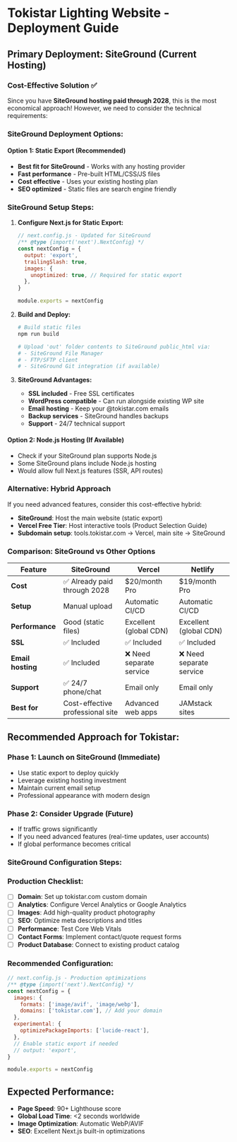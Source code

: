 # Tokistar Lighting Website - Deployment Guide

## Primary Deployment: SiteGround (Current Hosting)

### Cost-Effective Solution ✅
Since you have **SiteGround hosting paid through 2028**, this is the most economical approach! However, we need to consider the technical requirements:

### SiteGround Deployment Options:

#### **Option 1: Static Export (Recommended)**
- **Best fit for SiteGround** - Works with any hosting provider
- **Fast performance** - Pre-built HTML/CSS/JS files
- **Cost effective** - Uses your existing hosting plan
- **SEO optimized** - Static files are search engine friendly

### SiteGround Setup Steps:

1. **Configure Next.js for Static Export:**
   ```javascript
   // next.config.js - Updated for SiteGround
   /** @type {import('next').NextConfig} */
   const nextConfig = {
     output: 'export',
     trailingSlash: true,
     images: {
       unoptimized: true, // Required for static export
     },
   }
   
   module.exports = nextConfig
   ```

2. **Build and Deploy:**
   ```bash
   # Build static files
   npm run build
   
   # Upload 'out' folder contents to SiteGround public_html via:
   # - SiteGround File Manager
   # - FTP/SFTP client
   # - SiteGround Git integration (if available)
   ```

3. **SiteGround Advantages:**
   - **SSL included** - Free SSL certificates
   - **WordPress compatible** - Can run alongside existing WP site
   - **Email hosting** - Keep your @tokistar.com emails
   - **Backup services** - SiteGround handles backups
   - **Support** - 24/7 technical support

#### **Option 2: Node.js Hosting (If Available)**
- Check if your SiteGround plan supports Node.js
- Some SiteGround plans include Node.js hosting
- Would allow full Next.js features (SSR, API routes)

### Alternative: Hybrid Approach

If you need advanced features, consider this cost-effective hybrid:

- **SiteGround**: Host the main website (static export)
- **Vercel Free Tier**: Host interactive tools (Product Selection Guide)
- **Subdomain setup**: tools.tokistar.com → Vercel, main site → SiteGround

### Comparison: SiteGround vs Other Options

| Feature | SiteGround | Vercel | Netlify |
|---------|------------|--------|---------|
| **Cost** | ✅ Already paid through 2028 | $20/month Pro | $19/month Pro |
| **Setup** | Manual upload | Automatic CI/CD | Automatic CI/CD |
| **Performance** | Good (static files) | Excellent (global CDN) | Excellent (global CDN) |
| **SSL** | ✅ Included | ✅ Included | ✅ Included |
| **Email hosting** | ✅ Included | ❌ Need separate service | ❌ Need separate service |
| **Support** | ✅ 24/7 phone/chat | Email only | Email only |
| **Best for** | Cost-effective professional site | Advanced web apps | JAMstack sites |

## Recommended Approach for Tokistar:

### **Phase 1: Launch on SiteGround (Immediate)**
- Use static export to deploy quickly
- Leverage existing hosting investment
- Maintain current email setup
- Professional appearance with modern design

### **Phase 2: Consider Upgrade (Future)**
- If traffic grows significantly
- If you need advanced features (real-time updates, user accounts)
- If global performance becomes critical

### SiteGround Configuration Steps:

### Production Checklist:

- [ ] **Domain**: Set up tokistar.com custom domain
- [ ] **Analytics**: Configure Vercel Analytics or Google Analytics
- [ ] **Images**: Add high-quality product photography
- [ ] **SEO**: Optimize meta descriptions and titles
- [ ] **Performance**: Test Core Web Vitals
- [ ] **Contact Forms**: Implement contact/quote request forms
- [ ] **Product Database**: Connect to existing product catalog

### Recommended Configuration:

```javascript
// next.config.js - Production optimizations
/** @type {import('next').NextConfig} */
const nextConfig = {
  images: {
    formats: ['image/avif', 'image/webp'],
    domains: ['tokistar.com'], // Add your domain
  },
  experimental: {
    optimizePackageImports: ['lucide-react'],
  },
  // Enable static export if needed
  // output: 'export',
}

module.exports = nextConfig
```

## Expected Performance:
- **Page Speed**: 90+ Lighthouse score
- **Global Load Time**: <2 seconds worldwide
- **Image Optimization**: Automatic WebP/AVIF
- **SEO**: Excellent Next.js built-in optimizations